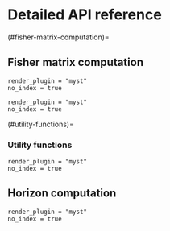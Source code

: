 # Detailed API reference

(#fisher-matrix-computation)=
## Fisher matrix computation

```{autodoc2-object} GWFish.modules.fishermatrix.compute_network_errors
render_plugin = "myst"
no_index = true
```

```{autodoc2-object} GWFish.modules.fishermatrix.compute_detector_fisher
render_plugin = "myst"
no_index = true
```

(#utility-functions)=
### Utility functions

```{autodoc2-object} GWFish.modules.fishermatrix.sky_localization_percentile_factor
render_plugin = "myst"
no_index = true
```

## Horizon computation

```{autodoc2-object} GWFish.modules.horizon.horizon
render_plugin = "myst"
no_index = true
```

